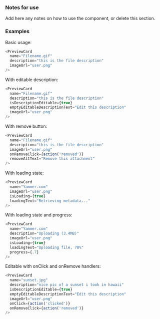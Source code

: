 ### Notes for use

Add here any notes on how to use the component, or delete this section.

### Examples

Basic usage:

```js { "props": { "data-description": "basic" } }
<PreviewCard
  name="Filename.gif"
  description="this is the file description"
  imageUrl="user.png"
/>
```

With editable description:

```js { "props": { "data-description": "editable description" } }
<PreviewCard
  name="Filename.gif"
  description="this is the file description"
  isDescriptionEditable={true}
  emptyEditableDescriptionText="Edit this description"
  imageUrl="user.png"
/>
```

With remove button:

```js { "props": { "data-description": "remove button" } }
<PreviewCard
  name="Filename.gif"
  description="this is the file description"
  imageUrl="user.png"
  onRemoveClick={action('removed')}
  removeAltText="Remove this attachment"
/>
```

With loading state:

```js { "props": { "data-description": "loading state" } }
<PreviewCard
  name="Yammer.com"
  imageUrl="user.png"
  isLoading={true}
  loadingText="Retrieving metadata..."
/>
```

With loading state and progress:

```js { "props": { "data-description": "loading with progress" } }
<PreviewCard
  name="Yammer.com"
  description="Uploading (3.4MB)"
  imageUrl="user.png"
  isLoading={true}
  loadingText="Uploading file, 70%"
  progress={.7}
/>
```

Editable with onClick and onRemove handlers:

```js { "props": { "data-description": "editable with onclick" } }
<PreviewCard
  name="sunset.jpg"
  description="nice pic of a sunset i took in hawaii"
  isDescriptionEditable={true}
  emptyEditableDescriptionText="Edit this description"
  imageUrl="user.png"
  onClick={action('clicked')}
  onRemoveClick={action('removed')}
/>
```